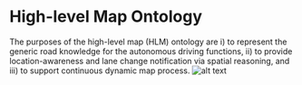 # High-level Map Ontology

The purposes of the high-level map (HLM) ontology are i) to represent the generic road knowledge for the  autonomous driving functions, ii) to provide location-awareness and lane change notification via spatial reasoning, and iii) to support continuous dynamic map process.
![alt text](https://github.com/claireqiu/MapOntologies/blob/main/Figure/HighLevelMapOntology.png)
